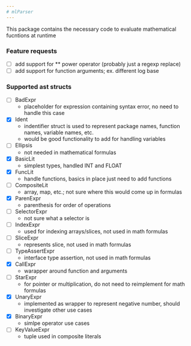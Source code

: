 ```yaml
---
# mlParser
---
```


This package contains the necessary code to evaluate mathematical fucntions at runtime


### Feature requests
- [ ] add support for ** power operator (probably just a regexp replace)
- [ ] add support for function arguments; ex. different log base

### Supported ast structs
- [ ] BadExpr
  - placeholder for expression containing syntax error, no need to handle this case
- [x] Ident
  - indentifier struct is used to represent package names, function names, variable names, etc.
  - would be good functionality to add for handling variables
- [ ] Ellipsis
  - not needed in mathematical formulas
- [x] BasicLit
  - simplest types, handled INT and FLOAT
- [x] FuncLit
  -  handle functions, basics in place just need to add functions
- [ ] CompositeLit
  - array, map, etc.; not sure where this would come up in formulas
- [x] ParenExpr
  - parenthesis for order of operations
- [ ] SelectorExpr
  - not sure what a selector is
- [ ] IndexExpr
  - used for indexing arrays/slices, not used in math formulas
- [ ] SliceExpr
  - represents slice, not used in math formulas
- [ ] TypeAssertExpr
  - interface type assertion, not used in math formulas
- [x] CallExpr
  - warapper around function and arguments
- [ ] StarExpr
  - for pointer or multiplication, do not need to reimplement for math formulas
- [x] UnaryExpr
  - implemented as wrapper to represent negative number, should investigate other use cases
- [x] BinaryExpr
  - simlpe operator use cases
- [ ] KeyValueExpr
  - tuple used in composite literals
